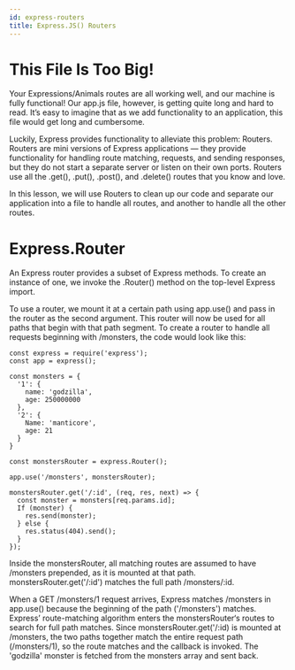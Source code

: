 ```yaml
---
id: express-routers
title: Express.JS() Routers
---
```



# This File Is Too Big!

Your Expressions/Animals routes are all working well, and our machine is fully functional! Our app.js file, however, is getting quite long and hard to read. It’s easy to imagine that as we add functionality to an application, this file would get long and cumbersome.

Luckily, Express provides functionality to alleviate this problem: Routers. Routers are mini versions of Express applications — they provide functionality for handling route matching, requests, and sending responses, but they do not start a separate server or listen on their own ports. Routers use all the .get(), .put(), .post(), and .delete() routes that you know and love.

In this lesson, we will use Routers to clean up our code and separate our application into a file to handle all routes, and another to handle all the other routes.

# Express.Router

An Express router provides a subset of Express methods. To create an instance of one, we invoke the .Router() method on the top-level Express import.

To use a router, we mount it at a certain path using app.use() and pass in the router as the second argument. This router will now be used for all paths that begin with that path segment. To create a router to handle all requests beginning with /monsters, the code would look like this:

```
const express = require('express');
const app = express();

const monsters = {
  '1': {
    name: 'godzilla',
    age: 250000000
  },
  '2': {
    Name: 'manticore',
    age: 21
  }
}

const monstersRouter = express.Router();

app.use('/monsters', monstersRouter);

monstersRouter.get('/:id', (req, res, next) => {
  const monster = monsters[req.params.id];
  If (monster) {
    res.send(monster);
  } else {
    res.status(404).send();
  }
});
```

Inside the monstersRouter, all matching routes are assumed to have /monsters prepended, as it is mounted at that path. monstersRouter.get('/:id') matches the full path /monsters/:id.

When a GET /monsters/1 request arrives, Express matches /monsters in app.use() because the beginning of the path ('/monsters') matches. Express’ route-matching algorithm enters the monstersRouter‘s routes to search for full path matches. Since monstersRouter.get('/:id) is mounted at /monsters, the two paths together match the entire request path (/monsters/1), so the route matches and the callback is invoked. The 'godzilla' monster is fetched from the monsters array and sent back.